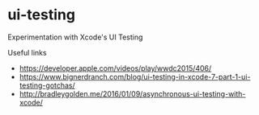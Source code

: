 # ui-testing
Experimentation with Xcode's UI Testing

Useful links
- https://developer.apple.com/videos/play/wwdc2015/406/
- https://www.bignerdranch.com/blog/ui-testing-in-xcode-7-part-1-ui-testing-gotchas/
- http://bradleygolden.me/2016/01/09/asynchronous-ui-testing-with-xcode/
